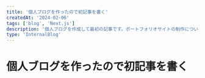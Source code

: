 ```yaml
---
title: '個人ブログを作ったので初記事を書く'
createdAt: '2024-02-06'
tags: ['blog', 'Next.js']
description: '個人ブログを作成して最初の記事です。ポートフォリオサイトの制作について紹介しています。'
type: 'InternalBlog'
---
```


# 個人ブログを作ったので初記事を書く